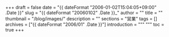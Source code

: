 +++
draft = false
date = "{{ dateFormat "2006-01-02T15:04:05+09:00" .Date }}"
slug = "{{ dateFormat "20060102" .Date }}_"
author = ""
title = ""
thumbnail = "/blog/images/"
description = ""
sections = "営業"
tags = []
archives = ["{{ dateFormat "2006/01" .Date }}"]
introduction = """ """
toc = true
+++
